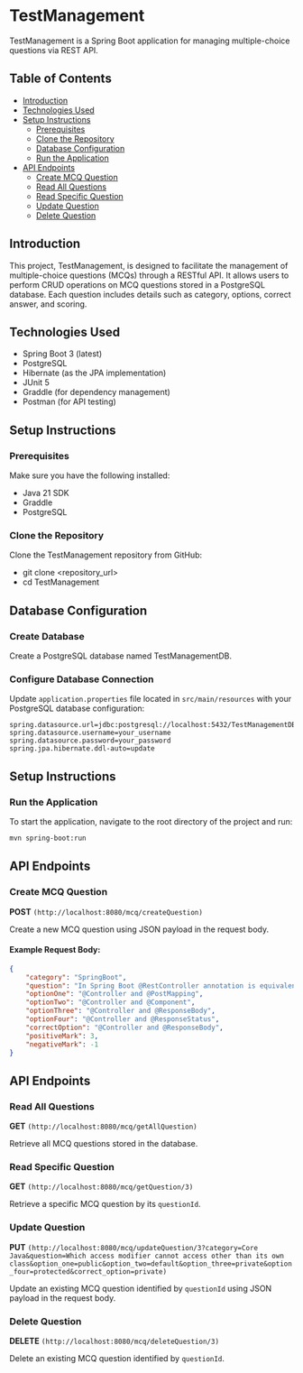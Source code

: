 # TestManagement

TestManagement is a Spring Boot application for managing multiple-choice questions via REST API.

## Table of Contents
- [Introduction](#introduction)
- [Technologies Used](#technologies-used)
- [Setup Instructions](#setup-instructions)
  - [Prerequisites](#prerequisites)
  - [Clone the Repository](#clone-the-repository)
  - [Database Configuration](#database-configuration)
  - [Run the Application](#run-the-application)
- [API Endpoints](#api-endpoints)
  - [Create MCQ Question](#create-mcq-question)
  - [Read All Questions](#read-all-questions)
  - [Read Specific Question](#read-specific-question)
  - [Update Question](#update-question)
  - [Delete Question](#delete-question)


## Introduction
This project, TestManagement, is designed to facilitate the management of multiple-choice questions (MCQs) through a RESTful API. It allows users to perform CRUD operations on MCQ questions stored in a PostgreSQL database. Each question includes details such as category, options, correct answer, and scoring.

## Technologies Used
- Spring Boot 3 (latest)
- PostgreSQL
- Hibernate (as the JPA implementation)
- JUnit 5
- Graddle (for dependency management)
- Postman (for API testing)

## Setup Instructions
### Prerequisites
Make sure you have the following installed:
- Java 21 SDK
- Graddle
- PostgreSQL

### Clone the Repository
Clone the TestManagement repository from GitHub:
- git clone <repository_url>
- cd TestManagement

## Database Configuration

### Create Database

Create a PostgreSQL database named TestManagementDB.

### Configure Database Connection

Update `application.properties` file located in `src/main/resources` with your PostgreSQL database configuration:

```properties
spring.datasource.url=jdbc:postgresql://localhost:5432/TestManagementDB
spring.datasource.username=your_username
spring.datasource.password=your_password
spring.jpa.hibernate.ddl-auto=update
```

## Setup Instructions

### Run the Application
To start the application, navigate to the root directory of the project and run:
```bash
mvn spring-boot:run
```

## API Endpoints

### Create MCQ Question

**POST** `(http://localhost:8080/mcq/createQuestion)`

Create a new MCQ question using JSON payload in the request body.

#### Example Request Body:

```json
{
    "category": "SpringBoot",
    "question": "In Spring Boot @RestController annotation is equivalent to",
    "optionOne": "@Controller and @PostMapping",
    "optionTwo": "@Controller and @Component",
    "optionThree": "@Controller and @ResponseBody",
    "optionFour": "@Controller and @ResponseStatus",
    "correctOption": "@Controller and @ResponseBody",
    "positiveMark": 3,
    "negativeMark": -1
}
```
## API Endpoints

### Read All Questions

**GET** `(http://localhost:8080/mcq/getAllQuestion)`

Retrieve all MCQ questions stored in the database.

### Read Specific Question

**GET** `(http://localhost:8080/mcq/getQuestion/3)`

Retrieve a specific MCQ question by its `questionId`.

### Update Question

**PUT** `(http://localhost:8080/mcq/updateQuestion/3?category=Core Java&question=Which access modifier cannot access other than its own class&option_one=public&option_two=default&option_three=private&option_four=protected&correct_option=private)`

Update an existing MCQ question identified by `questionId` using JSON payload in the request body.

### Delete Question

**DELETE** `(http://localhost:8080/mcq/deleteQuestion/3)`

Delete an existing MCQ question identified by `questionId`.









